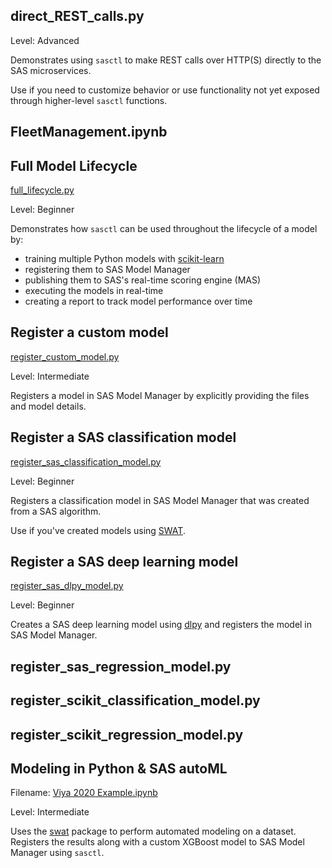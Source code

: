 

direct_REST_calls.py
--------------------
Level: Advanced

Demonstrates using `sasctl` to make REST calls over HTTP(S) directly to the SAS microservices.

Use if you need to customize behavior or use functionality not yet exposed through higher-level `sasctl` functions.


FleetManagement.ipynb
---------------------

Full Model Lifecycle
--------------------
[full_lifecycle.py](full_lifecycle.py)

Level: Beginner

Demonstrates how `sasctl` can be used throughout the lifecycle of a model by:
 - training multiple Python models with [scikit-learn](https://github.com/scikit-learn/scikit-learn)
 - registering them to SAS Model Manager
 - publishing them to SAS's real-time scoring engine (MAS)
 - executing the models in real-time
 - creating a report to track model performance over time



Register a custom model
------------------------
[register_custom_model.py](register_custom_model.py)

Level: Intermediate

Registers a model in SAS Model Manager by explicitly providing the files and model details.



Register a SAS classification model
------------------------------------
[register_sas_classification_model.py](register_sas_classification_model.py)

Level: Beginner

Registers a classification model in SAS Model Manager that was created from a SAS algorithm.

Use if you've created models using [SWAT](https://github.com/sassoftware/python-swat).


Register a SAS deep learning model
----------------------------------
[register_sas_dlpy_model.py](register_sas_dlpy_model.py)

Level: Beginner

Creates a SAS deep learning model using [dlpy](https://github.com/sassoftware/python-dlpy) and registers the model in SAS Model Manager.



register_sas_regression_model.py
--------------------------------

register_scikit_classification_model.py
---------------------------------------

register_scikit_regression_model.py
-----------------------------------

Modeling in Python & SAS autoML
-------------------------------
Filename: [Viya 2020 Example.ipynb]()

Level: Intermediate

Uses the [swat](https://github.com/sassoftware/python-swat) package to perform automated modeling on a dataset.  Registers the results along with a custom XGBoost model to SAS Model Manager using `sasctl`.
